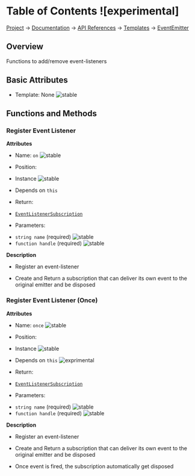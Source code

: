 # Table of Contents ![experimental]
[Project](https://github.com/ksxatompackages/quick-spawn) → [Documentation](../..) → [API References](..) → [Templates](.) → [EventEmitter](./event-emitter.md)

## Overview

Functions to add/remove event-listeners

## Basic Attributes

 * Template: None ![stable]

## Functions and Methods

### Register Event Listener

**Attributes**

 * Name: `on` ![stable]

 * Position:
  - Instance ![stable]

 * Depends on `this`

 * Return:
  - [`EventListenerSubscription`](./event-listener-subscription.md)

 * Parameters:
  - `string name` (required) ![stable]
  - `function handle` (required) ![stable]

**Description**

 * Register an event-listener

 * Create and Return a subscription that can deliver its own event to the original emitter and be disposed

### Register Event Listener (Once)

**Attributes**

 * Name: `once` ![stable]

 * Position:
  - Instance ![stable]

 * Depends on `this` ![exprimental]

 * Return:
  - [`EventListenerSubscription`](./event-listener-subscription.md)

 * Parameters:
  - `string name` (required) ![stable]
  - `function handle` (required) ![stable]

 **Description**

  * Register an event-listener

  * Create and Return a subscription that can deliver its own event to the original emitter and be disposed

  * Once event is fired, the subscription automatically get disposed

[fixed]: https://cdn.rawgit.com/ksxatompackages/quick-spawn/images-v0.1.0/docs/images/badges/fixed.svg
[stable]: https://cdn.rawgit.com/ksxatompackages/quick-spawn/images-v0.1.0/docs/images/badges/stable.svg
[exprimental]: https://cdn.rawgit.com/ksxatompackages/quick-spawn/images-v0.1.0/docs/images/badges/experimental.svg
[deprecated]: https://cdn.rawgit.com/ksxatompackages/quick-spawn/images-v0.1.0/docs/images/badges/deprecated.svg
